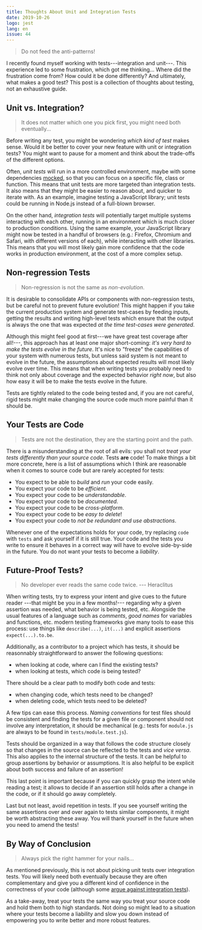 ```yaml
---
title: Thoughts About Unit and Integration Tests
date: 2019-10-26
logo: jest
lang: en
issue: 44
---
```


> Do not feed the anti-patterns!

I recently found myself working with tests---integration and unit---. This
experience led to some frustration, which got me thinking... Where did the
frustration come from? How could it be done differently? And ultimately, what
makes a good test? This post is a collection of thoughts about testing, not an
exhaustive guide.

## Unit vs. Integration?

> It does not matter which one you pick first, you might need both eventually...

Before writing any test, you might be wondering *which kind of test* makes
sense. Would it be better to cover your new feature with unit or integration
tests? You might want to pause for a moment and think about the trade-offs of
the different options.

Often, *unit tests* will run in a more controlled environment, maybe with some
dependencies [mocked](https://en.wikipedia.org/wiki/Mock_object), so that you
can focus on a specific file, class or function. This means that unit tests are
more targeted than integration tests. It also means that they might be easier
to reason about, and quicker to iterate with. As an example, imagine testing a
JavaScript library; unit tests could be running in Node.js instead of a
full-blown browser.

On the other hand, *integration tests* will potentially target multiple systems
interacting with each other, running in an environment which is much closer to
production conditions. Using the same example, your JavaScript library might now be tested
in a handful of browsers (e.g.: Firefox, Chromium and Safari, with different
versions of each), while interacting with other libraries. This means that you
will most likely gain more confidence that the code works in production
environment, at the cost of a more complex setup.

## Non-regression Tests

> Non-regression is not the same as *non-evolution*.

It is desirable to consolidate APIs or components with non-regression tests,
but be careful not to prevent future evolution! This might happen if you take
the current production system and generate test-cases by feeding inputs,
getting the results and writing high-level tests which ensure that the output
is always the one that was expected *at the time test-cases were generated*.

Although this might feel good at first---we have great test coverage after
all!---, this approach has at least one major short-coming: *it's very hard to
make the tests evolve in the future*. It's nice to "freeze" the capabilities of
your system with numerous tests, but unless said system is not meant to evolve
in the future, the assumptions about expected results will most likely evolve
over time. This means that when writing tests you probably need to think not
only about coverage and the expected behavior *right now*, but also how easy it
will be to make the tests evolve in the future.

Tests are tightly related to the code being tested and, if you are not careful,
rigid tests might make changing the source code much more painful than it
should be.

## Your Tests are Code

> Tests are not the destination, they are the starting point and the path.

There is a misunderstanding at the root of all evils: you shall not *treat
your tests differently than your source code*. Tests **are** code! To make
things a bit more concrete, here is a list of assumptions which I think are
reasonable when it comes to source code but are rarely accepted for tests:

* You expect to be able to *build* and *run* your code easily.
* You expect your code to be *efficient*.
* You expect your code to be *understandable*.
* You expect your code to be *documented*.
* You expect your code to be *cross-platform*.
* You expect your code to be *easy to delete*!
* You expect your code to *not be redundant and use abstractions*.

Whenever one of the expectations holds for your code, try replacing `code` with
`tests` and ask yourself if it is still true. Your code and the tests you write
to ensure it behaves in a correct way will have to evolve side-by-side in the
future. You do not want your tests to become a *liability*.

## Future-Proof Tests?

> No developer ever reads the same code twice. --- Heraclitus

When writing tests, try to express your intent and give cues to the future
reader ---that might be you in a few months!--- regarding why a given assertion was
needed, what behavior is being tested, etc. Alongside the usual features of a
language such as *comments*, *good names* for variables and functions, etc.
modern testing frameworks give many tools to ease this process: use things like
`describe(...)`, `it(...)` and explicit assertions `expect(...).to.be`.

Additionally, as a contributor to a project which has tests, it should be
reasonnably straightforward to answer the following questions:

* when looking at code, where can I find the existing tests?
* when looking at tests, which code is being tested?

There should be a clear path to modify both code and tests:

* when changing code, which tests need to be changed?
* when deleting code, which tests need to be deleted?

A few tips can ease this process. *Naming conventions* for test files should be
consistent and finding the tests for a given file or component should not
involve any interpretation, it should be mechanical (e.g.: tests for `module.js`
are always to be found in `tests/module.test.js`).

Tests should be organized in a way that follows the code structure closely so
that changes in the source can be reflected to the tests and *vice versa*. This
also applies to the internal structure of the tests. It can be helpful to group
assertions by behavior or assumptions. It is also helpful to be explicit about
both success and failure of an assertion!

This last point is important because if you can quickly grasp the intent while
reading a test; it allows to decide if an assertion still holds after a change
in the code, or if it should go away completely.

Last but not least, avoid repetition in tests. If you see yourself writing the
same assertions over and over again to tests similar components, it might be
worth abstracting these away. You will thank yourself in the future when you
need to amend the tests!

## By Way of Conclusion

> Always pick the right hammer for your nails...

As mentioned previously, this is not about picking unit tests over integration
tests. You will likely need both eventually because they are often
complementary and give you a different kind of confidence in the correctness of
your code (although some [argue against integration tests](https://blog.thecodewhisperer.com/permalink/integrated-tests-are-a-scam)).

As a take-away, treat your tests the same way you treat your source code and
hold them both to high standards. Not doing so might lead to a situation where
your tests become a liability and slow you down instead of empowering you to
write better and more robust features.
